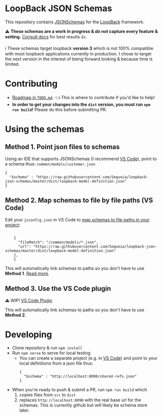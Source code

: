 # LoopBack JSON Schemas
This repository contains [JSONSchemas](http://json-schema.org/) for the [LoopBack](http://loopback.io/) framework.

:warning: **These schemas are a work in progress & _do not_ capture every feature & setting.** [Consult docs](https://docs.strongloop.com/display/APIC/Using+LoopBack+with+IBM+API+Connect) for best results :+1:.

:information_source: These schemas target loopback **version 3** which is not 100% compatible with most loopback applications currently in production. I chose to target the next version in the interest of being forward looking & because time is limited.

# Contributing

* [Roadmap in `TODO.md`](TODO.md). :point_left: This is where to contribute if you'd like to help!
* **In order to get your changes into the `dist` version, you must run `npm run build`!** Please do this before submitting PR. 

# Using the schemas
## Method 1. Point json files to schemas
Using an IDE that supports JSONSchemas (I recommend [VS Code](https://code.visualstudio.com/)), point to a schema thus:
`common/models/customer.json`
```
{
  "$schema" : "https://raw.githubusercontent.com/Sequoia/loopback-json-schemas/master/dist/loopback-model-definition.json"
}
```
## Method 2. Map schemas to file by file paths (VS Code)
Edit your `jsconfig.json` in VS Code to [map schemas to file paths in your project](https://code.visualstudio.com/Docs/languages/json#_json-schemas-settings):
```

    {
      "fileMatch": "/common/models/*.json",
      "url": "https://raw.githubusercontent.com/Sequoia/loopback-json-schemas/master/dist/loopback-model-definition.json"
    },
    {
```

This will automatically link schemas to paths so you don't have to use **Method 1**. [Read more](https://code.visualstudio.com/Docs/languages/json#_json-schemas-settings).

## Method 3. Use the VS Code plugin
:warning: WIP! [VS Code Plugin](https://marketplace.visualstudio.com/items?itemName=sequoia.loopback-json-schemas)

This will automatically link schemas to paths so you don't have to use **Method 2**.

# Developing
* Clone repository & run `npm install`
* Run `npm serve` to serve for local testing
  * You can create a separate project (e.g. in [VS Code](https://code.visualstudio.com/)) and point to your local definitions from a json file thus:
    ```
    {
      "$schema" : "http://localhost:8090/shared-refs.json"
    }
    ```
* When you're ready to push & submit a PR, run `npm run build` which
  1. copies files from `src` to `dist`
  2. replaces `http://localhost:8090` with the real base url for the schemas. This is currently github but will likely be schema store later.
